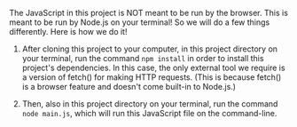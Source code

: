 The JavaScript in this project is NOT meant to be run by the browser. This is meant to be run by Node.js on your terminal! So we will do a few things differently. Here is how we do it!

1. After cloning this project to your computer, in this project directory on your terminal, run the command `npm install` in order to install this project's dependencies. In this case, the only external tool we require is a version of fetch() for making HTTP requests. (This is because fetch() is a browser feature and doesn't come built-in to Node.js.)
        
2. Then, also in this project directory on your terminal, run the command `node main.js`, which will run this JavaScript file on the command-line.